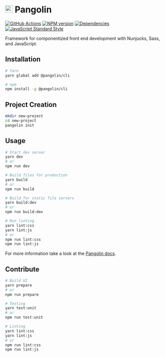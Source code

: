 # <img alt="" src="https://cdn.jsdelivr.net/gh/pangolinjs/brand@master/icon/icon.svg" width="24"> Pangolin

[![GitHub Actions][actions-image]][actions-url]
[![NPM version][npm-image]][npm-url]
[![Dependencies][dependencies-image]][dependencies-url]
[![JavaScript Standard Style][standard-image]][standard-url]

Framework for componentized front end development with Nunjucks, Sass, and JavaScript.


## Installation

```bash
# Yarn
yarn global add @pangolin/cli

# npm
npm install -g @pangolin/cli
```


## Project Creation

```bash
mkdir new-project
cd new-project
pangolin init
```


## Usage

```bash
# Start dev server
yarn dev
# or
npm run dev

# Build files for production
yarn build
# or
npm run build

# Build for static file servers
yarn build:dev
# or
npm run build:dev

# Run linting
yarn lint:css
yarn lint:js
# or
npm run lint:css
npm run lint:js
```

For more information take a look at the [Pangolin docs](https://pangolinjs.org).


## Contribute

```bash
# Build UI
yarn prepare
# or
npm run prepare

# Testing
yarn test:unit
# or
npm run test:unit

# Linting
yarn lint:css
yarn lint:js
# or
npm run lint:css
npm run lint:js
```


[actions-image]: https://wdp9fww0r9.execute-api.us-west-2.amazonaws.com/production/badge/pangolinjs/core?style=flat-square
[actions-url]: https://github.com/pangolinjs/core/actions

[npm-image]: https://img.shields.io/npm/v/@pangolin/core.svg?style=flat-square&logo=npm
[npm-url]: https://www.npmjs.com/package/@pangolin/core

[dependencies-image]: https://img.shields.io/david/pangolinjs/core.svg?style=flat-square
[dependencies-url]: https://www.npmjs.com/package/@pangolin/core?activeTab=dependencies

[standard-image]: https://img.shields.io/badge/Code_Style-Standard-brightgreen.svg?style=flat-square&logo=javascript&logoColor=white
[standard-url]: https://standardjs.com
